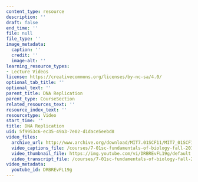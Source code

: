```yaml
---
content_type: resource
description: ''
draft: false
end_time: ''
file: null
file_type: ''
image_metadata:
  caption: ''
  credit: ''
  image-alt: ''
learning_resource_types:
- Lecture Videos
license: https://creativecommons.org/licenses/by-nc-sa/4.0/
optional_tab_title: ''
optional_text: ''
parent_title: DNA Replication
parent_type: CourseSection
related_resources_text: ''
resource_index_text: ''
resourcetype: Video
start_time: ''
title: DNA Replication
uid: 5f9953c6-ec35-49a3-7e02-d1dace5eebd8
video_files:
  archive_url: http://www.archive.org/download/MIT7.01SCF11/MIT7_01SCF11_track07_300k.mp4
  video_captions_file: /courses/7-01sc-fundamentals-of-biology-fall-2011/b8aaf45d34e15c7fa472fc1b5cfe45dc_DRBREvFL19g.vtt
  video_thumbnail_file: https://img.youtube.com/vi/DRBREvFL19g/default.jpg
  video_transcript_file: /courses/7-01sc-fundamentals-of-biology-fall-2011/f61bc9e7c3da53f1fc674820470dee5a_DRBREvFL19g.pdf
video_metadata:
  youtube_id: DRBREvFL19g
---
```

